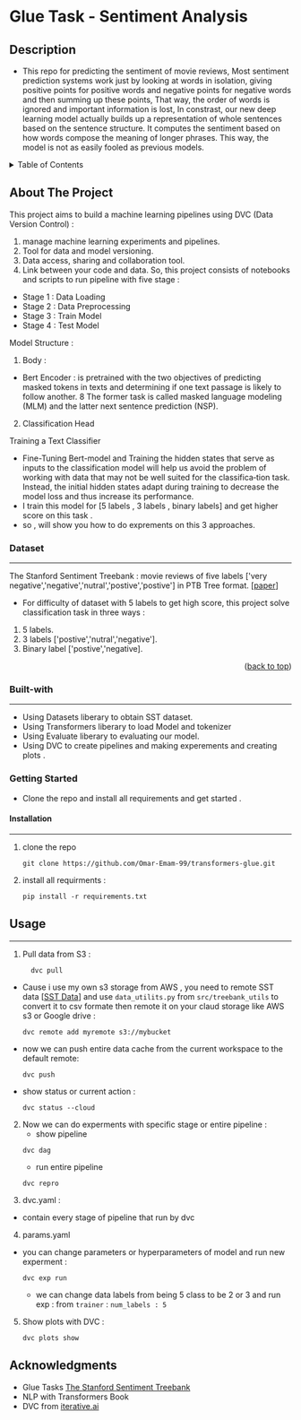 # Glue Task - Sentiment Analysis

## Description 

* This repo for predicting the sentiment of movie reviews, Most sentiment prediction systems work just by looking at words in isolation, giving positive points for positive words and negative points for negative words and then summing up these points, That way, the order of words is ignored and important information is lost, In constrast, our new deep learning model actually builds up a representation of whole sentences based on the sentence structure. It computes the sentiment based on how words compose the meaning of longer phrases. This way, the model is not as easily fooled as previous models.

<!-- TABLE OF CONTENTS -->
<details>
  <summary>Table of Contents</summary>
  <ol>
    <li>
      <a href="#about-the-project">About The Project</a>
      <ul>
        <li><a href="#dataset">Dataset</a></li>
        <li><a href="#built-with">Built With</a></li>
      </ul>
    </li>
    <li>
      <a href="#getting-started">Getting Started</a>
      <ul>
        <li><a href="#installation">Installation</a></li>
      </ul>
    </li>
    <li><a href="#usage">Usage</a></li>
    <li><a href="#acknowledgments">Acknowledgments</a></li>
  </ol>
</details>



<!-- ABOUT THE PROJECT -->
## About The Project
This project aims to build a machine learning pipelines using DVC (Data Version Control) :
1. manage machine learning experiments and pipelines.
2. Tool for data and model versioning.
3. Data access, sharing and collaboration tool.
4. Link between your code and data.
So, this project consists of notebooks and scripts to run pipeline with five stage :
* Stage 1 : Data Loading 
* Stage 2 : Data Preprocessing
* Stage 3 : Train Model
* Stage 4 : Test Model

Model Structure : 
1. Body : 
- Bert Encoder : is pretrained with the two objectives of predicting masked tokens in texts
  and determining if one text passage is likely to follow another. 8 The former task is
  called masked language modeling (MLM) and the latter next sentence prediction (NSP).
2. Classification Head

Training a Text Classifier
- Fine-Tuning Bert-model and Training the hidden states that serve as inputs to the classification model will help us avoid the problem of working with data that may not be well suited for the classifica‐tion task.
 Instead, the initial hidden states adapt during training to decrease the model loss and thus increase its performance.
- I train this model for [5 labels , 3 labels , binary labels] and get higher score on this task .
- so , will show you how to do exprements on this 3 approaches.
    

<!-- dataset -->
### Dataset 
---
The Stanford Sentiment Treebank : movie reviews of five labels ['very negative','negative','nutral','postive','postive'] in PTB Tree format. [<a href='https://nlp.stanford.edu/~socherr/EMNLP2013_RNTN.pdf'>paper</a>]
* For difficulty of dataset with 5 labels to get high score, this project solve classification task in three ways :
1. 5 labels.
2. 3 labels ['postive','nutral','negative'].
3. Binary label ['postive','negative].
 
<p align="right">(<a href="#readme-top">back to top</a>)</p>

### Built-with
---
- Using Datasets liberary to obtain SST dataset.
- Using Transformers liberary to load Model and tokenizer 
- Using Evaluate liberary to evaluating our model.
- Using DVC to create pipelines and making experements and creating plots .

<!-- Getting Started -->
### Getting Started

- Clone the repo and install all requirements and get started .

<!-- Installation -->
#### Installation
---
1. clone the repo 
    ```
    git clone https://github.com/Omar-Emam-99/transformers-glue.git
    ```
2. install all requirments :
    ```
    pip install -r requirements.txt 
    ```
<!-- Usage -->
## Usage 
---
1. Pull data from S3 :
    ```
      dvc pull 
    ```
- Cause i use my own s3 storage from AWS , you need to remote SST data [<a href='https://nlp.stanford.edu/sentiment/index.html'>SST Data</a>] and use `data_utilits.py` from `src/treebank_utils` to convert it to csv formate then remote it on your claud storage like AWS s3 or Google drive :
    ```
    dvc remote add myremote s3://mybucket
    ```
- now we can push entire data cache from the current workspace to the default remote:
    ```
    dvc push 
    ```
- show status or current action :
    ```
    dvc status --cloud
    ```
2. Now we can do experments with specific stage or entire pipeline :
    - show pipeline
    ```
    dvc dag
    ```
    - run entire pipeline
    ```
    dvc repro
    ```
3. dvc.yaml :
  - contain every stage of pipeline that run by dvc 

4. params.yaml
  - you can change parameters or hyperparameters of model and run new experment :
      ```
      dvc exp run
      ```
      - we can change data labels from being 5 class to be 2 or 3 and run exp :
        from `trainer` : `num_labels : 5`
5. Show plots with DVC :
    ```
    dvc plots show 
    ```

<!-- Acknowledgments -->
## Acknowledgments

- Glue Tasks <a href="https://nlp.stanford.edu/sentiment/index.html">The Stanford Sentiment Treebank</a>
- NLP with Transformers Book
- DVC from <a href="https://iterative.ai/">iterative.ai</a>
